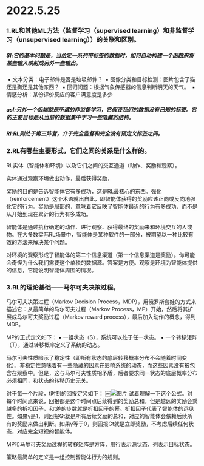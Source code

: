 # 2022.5.25

### 1.RL和其他ML方法（监督学习（supervised learning）和非监督学习（unsupervised learning））的关联和区别。

##### Sl:它的基本问题是，当给定一系列带标签的数据时，如何自动构建一个函数来将某些输入映射成另外一些输出。

​	▪  文本分类：电子邮件是否是垃圾邮件？
​	▪  图像分类和目标检测：图片包含了猫还是狗还是其他东西？
​	▪  回归问题：根据气象传感器的信息判断明天的天气。
​	▪  情感分析：某份评价反应的客户满意度是多少

##### usl:另外一个极端就是所谓的非监督学习，它假设我们的数据没有已知的标签。它的主要目标是从当前的数据集中学习一些隐藏的结构。

##### Rl:RL则处于第三阵营，介于完全监督和完全没有预定义标签之间。

### 2.RL有哪些主要形式，它们之间的关系是什么样的。

RL实体（智能体和环境）以及它们之间的交互通道（动作、奖励和观察）。

实体通过观察环境做出动作，最后获得奖励，

奖励的目的是告诉智能体它有多成功，这是RL最核心的东西。强化（reinforcement）这个术语就出自此，即智能体获得的奖励应该正向或反向地强化它的行为。奖励是局部的，意味着它反映了智能体最近的行为有多成功，而不是从开始到现在累计的行为有多成功。

智能体是通过执行确定的动作、进行观察、获得最终的奖励来和环境交互的人或物。在大多数实际RL场景中，智能体是某种软件的一部分，被期望以一种比较有效的方法来解决某个问题。

对环境的观察形成了智能体的第二个信息渠道（第一个信息渠道是奖励）。你可能会奇怪为什么我们需要这个单独的数据源。答案是方便。观察是环境为智能体提供的信息，它能说明智能体周围的情况。

### 3.RL的理论基础——马尔可夫决策过程。

马尔可夫决策过程（Markov Decision Process，MDP），用俄罗斯套娃的方式来描述它：从最简单的马尔可夫过程（Markov Process，MP）开始，然后将其扩展成马尔可夫奖励过程（Markov reward process），最后加入动作的概念，得到MDP。

MP的正式定义如下：
	▪  一组状态（S），系统可以处于任一状态。
	▪  一个转移矩阵（T），通过转移概率定义了系统的动态。

马尔可夫性质暗示了稳定性（即所有状态的底层转移概率分布不会随着时间变化）。非稳定性意味着有一些隐藏的因素在影响系统的动态，而这些因素没有被包含在观察中。但是，这与马尔可夫性质相矛盾，后者要求同一状态的底层概率分布必须相同，和状态的转移历史无关。

对于每一个片段，t时刻的回报定义如下：
￼![图片](/Users/zhuguiwei/Downloads/图片.png)
试着理解一下这个公式。对每个时间点来说，回报都是这个时间点后续得到的奖励总和，但是越远的奖励会乘越多的折扣因子，和t差的步数就是折扣因子的幂。折扣因子代表了智能体的远见性。如果γ是1，则回报Gt就是所有后续奖励的总和，对应的智能体会依赖后续所有的奖励来做出判断。如果γ等于0，则回报Gt就是立即奖励，不考虑后续任何状态，对应完全短视的智能体。

MP和马尔可夫奖励过程的转移矩阵是方阵，用行表示源状态，列表示目标状态。

策略最简单的定义是一组控制智能体行为的规则。